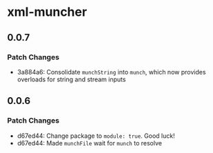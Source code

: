 # xml-muncher

## 0.0.7

### Patch Changes

- 3a884a6: Consolidate `munchString` into `munch`, which now provides overloads for string and stream inputs

## 0.0.6

### Patch Changes

- d67ed44: Change package to `module: true`. Good luck!
- d67ed44: Made `munchFile` wait for `munch` to resolve
